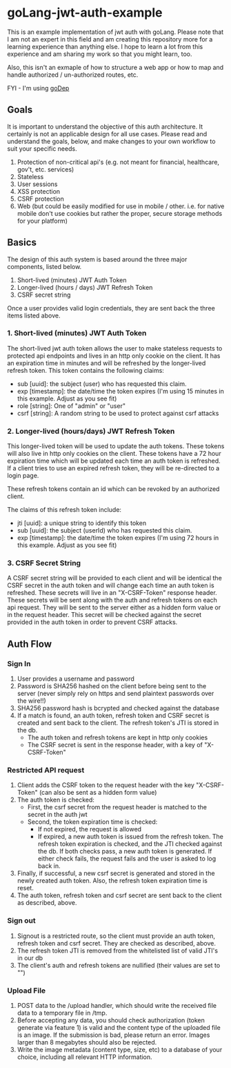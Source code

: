 # goLang-jwt-auth-example
This is an example implementation of jwt auth with goLang. Please note that I am not an expert in this field and am creating this repository more for a learning experience than anything else. I hope to learn a lot from this experience and am sharing my work so that you might learn, too.

Also, this isn't an exmaple of how to structure a web app or how to map and handle authorized / un-authorized routes, etc.

FYI - I'm using [goDep](https://github.com/tools/godep)

## Goals
It is important to understand the objective of this auth architecture. It certainly is not an applicable design for all use cases. Please read and understand the goals, below, and make changes to your own workflow to suit your specific needs.

1. Protection of non-critical api's (e.g. not meant for financial, healthcare, gov't, etc. services)
2. Stateless
3. User sessions
4. XSS protection
5. CSRF protection
6. Web (but could be easily modified for use in mobile / other. i.e. for native mobile don't use cookies but rather the proper, secure storage methods for your platform)

## Basics
The design of this auth system is based around the three major components, listed below.

1. Short-lived (minutes) JWT Auth Token
2. Longer-lived (hours / days) JWT Refresh Token
3. CSRF secret string

Once a user provides valid login credentials, they are sent back the three items listed above.

### 1. Short-lived (minutes) JWT Auth Token
The short-lived jwt auth token allows the user to make stateless requests to protected api endpoints and lives in an http only cookie on the client. It has an expiration time in minutes and will be refreshed by the longer-lived refresh token. This token contains the following claims:

* sub [uuid]: the subject (user) who has requested this claim.
* exp [timestamp]: the date/time the token expires (I'm using 15 minutes in this example. Adjust as you see fit)
* role [string]: One of "admin" or "user"
* csrf [string]: A random string to be used to protect against csrf attacks

### 2. Longer-lived (hours/days) JWT Refresh Token
This longer-lived token will be used to update the auth tokens. These tokens will also live in http only cookies on the client. These tokens have a 72 hour expiration time which will be updated each time an auth token is refreshed. If a client tries to use an expired refresh token, they will be re-directed to a login page. 

These refresh tokens contain an id which can be revoked by an authorized client.

The claims of this refresh token include:
* jti [uuid]: a unique string to identify this token
* sub [uuid]: the subject (userId) who has requested this claim.
* exp [timestamp]: the date/time the token expires (I'm using 72 hours in this example. Adjust as you see fit)

### 3. CSRF Secret String
A CSRF secret string will be provided to each client and will be identical the CSRF secret in the auth token and will change each time an auth token is refreshed. These secrets will live in an "X-CSRF-Token" response header. These secrets will be sent along with the auth and refresh tokens on each api request. They will be sent to the server either as a hidden form value or in the request header. This secret will be checked against the secret provided in the auth token in order to prevent CSRF attacks.


## Auth Flow
### Sign In
1. User provides a username and password
2. Password is SHA256 hashed on the client before being sent to the server (never simply rely on https and send plaintext passwords over the wire!!)
3. SHA256 password hash is bcrypted and checked against the database
4. If a match is found, an auth token, refresh token and CSRF secret is created and sent back to the client. The refresh token's JTI is stored in the db.
    * The auth token and refresh tokens are kept in http only cookies
    * The CSRF secret is sent in the response header, with a key of "X-CSRF-Token"

### Restricted API request
1. Client adds the CSRF token to the request header with the key "X-CSRF-Token" (can also be sent as a hidden form value)
2. The auth token is checked:
    * First, the csrf secret from the request header is matched to the secret in the auth jwt
    * Second, the token expiration time is checked:
        * If not expired, the request is allowed
        * If expired, a new auth token is issued from the refresh token. The refresh token expiration is checked, and the JTI checked against the db. If both checks pass, a new auth token is generated. If either check fails, the request fails and the user is asked to log back in.
3. Finally, if successful, a new csrf secret is generated and stored in the newly created auth token. Also, the refresh token expiration time is reset.
4. The auth token, refresh token and csrf secret are sent back to the client as described, above.

### Sign out
1. Signout is a restricted route, so the client must provide an auth token, refresh token and csrf secret. They are checked as described, above.
2. The refresh token JTI is removed from the whitelisted list of valid JTI's in our db
3. The client's auth and refresh tokens are nullified (their values are set to "")

### Upload File 
1. POST data to the /upload handler, which should write the received file data to a temporary file in /tmp.
2. Before accepting any data, you should check authorization (token generate via feature 1) is valid and the content type of the uploaded file is an image. If the submission is bad, please return an error. Images larger than 8 megabytes should also be rejected.
3. Write the image metadata (content type, size, etc) to a database of your choice, including all relevant HTTP information.
